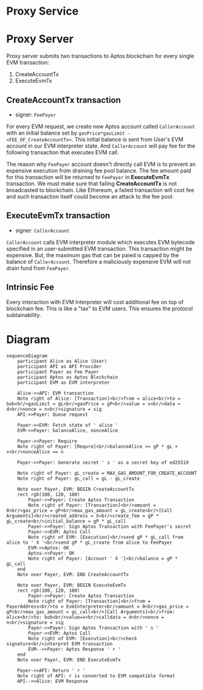 # Proxy Service


# Proxy Server
Proxy server submits two transactions to Aptos blockchain for every single EVM transaction:
1. CreateAccountTx
2. ExecuteEvmTx 

## CreateAccountTx transaction
- signer: `FeePayer`

For every EVM request, we create new Aptos account called `CallerAccount` with an initial balance set by `gasPrice*gasLimit - <FEE_OF_CreateAccountTx>`. This initial balance is sent from User's EVM account in our EVM interpreter state. And `CallerAccount` will pay fee for the following transaction that executes EVM call. 

 The reason why `FeePayer` account doesn't directly call EVM is to prevent an expensive execution from draining fee pool balance. The fee amount paid for this transaction will be returned to `FeePayer` in **ExecuteEvmTx** transaction. We must make sure that failing **CreateAccountTx** is not broadcasted to blockchain. Like Ethereum, a failed transaction will cost fee and such transaction itself could become an attack to the fee pool.
## ExecuteEvmTx transaction
- signer: `CallerAccount`

`CallerAccount` calls EVM interpreter module which executes EVM bytecode specified in an user-submitted EVM transaction. This transaction might be expensive. But, the maximum gas that can be paied is capped by the balance of `CallerAccount`. Therefore a maliciously expensive EVM will not drain fund from `FeePayer`.

## Intrinsic Fee
Every interaction with EVM Interpreter will cost additional fee on top of blockchain fee. This is like a "tax" to EVM users. This ensures the protocol subtainability. 

# Diagram

```mermaid
sequenceDiagram
    participant Alice as Alice (User)
    participant API as API Provider
    participant Payer as Fee Payer
    participant Aptos as Aptos Blockchain
    participant EVM as EVM interpreter

    Alice->>API: EVM transaction
    Note right of Alice: [Transaction]<br/>from = alice<br/>to = bob<br/>gasLimit = gL<br/>gasPrice = gP<br/>value = v<br/>data = d<br/>nonce = n<br/>signature = sig
    API->>Payer: Queue request

    Payer->>EVM: Fetch state of ' alice '
    EVM->>Payer: balanceAlice, nonceAlice
    
    Payer->>Payer: Require
    Note right of Payer: [Requre]<br/>balanceAlice >= gP * gL + v<br/>nonceAlice == n

    Payer->>Payer: Generate secret ' s ' as a secret key of ed25519

    Note right of Payer: gL_create = MAX_GAS_AMOUNT_FOR_CREATE_ACCOUNT
    Note right of Payer: gL_call = gL - gL_create

    Note over Payer, EVM: BEGIN CreateAccountTx
    rect rgb(100, 120, 180)
        Payer->>Payer: Create Aptos Transaction
        Note right of Payer: [Transaction]<br/>amount = 0<br/>gas_price = gP<br/>max_gas_amount = gL_create<br/>[Call Arguments]<br/>created_address = X<br/>create_fee = gP * gL_create<br/>initial_balance = gP * gL_call
        Payer->>Payer: Sign Aptos Transaction with FeePayer's secret
        Payer->>EVM: Aptos Call
        Note right of EVM: [Execution]<br/>send gP * gL_call from alice to ' X '<br/>send gP * gL_create from alice to FeePayer
        EVM->>Aptos: OK
        Aptos->>Payer: OK
        Note right of Payer: [Account ' X ']<br/>balance = gP * gL_call
    end
    Note over Payer, EVM: END CreateAccountTx

    Note over Payer, EVM: BEGIN ExecuteEvmTx
    rect rgb(100, 120, 180)
        Payer->>Payer: Create Aptos Transaction
        Note right of Payer: [Transaction]<br/>from = PayerAddress<br/>to = EvmInterpreter<br/>amount = 0<br/>gas_price = gP<br/>max_gas_amount = gL_call<br/>[Call Arguments]<br/>from: alice<br/>to: bob<br/>value=v<br/>calldata = d<br/>nonce = n<br/>signature = sig
        Payer->>Payer: Sign Aptos Transaction with ' s '
        Payer->>EVM: Aptos Call 
        Note right of EVM: [Execution]<br/>check signature<br/>interpret EVM transaction
        EVM-->>Payer: Aptos Response ' r '
    end
    Note over Payer, EVM: END ExecuteEvmTx

    Payer->>API: Return ' r '
    Note right of API: r is converted to EVM compatible format
    API-->>Alice: EVM Response
```